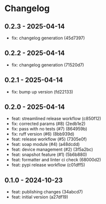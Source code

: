 # Changelog

## 0.2.3 - 2025-04-14

- fix: changelog generation (45d7397)

## 0.2.2 - 2025-04-14

- fix: changelog generation (71520d7)

## 0.2.1 - 2025-04-14

- fix: bump up version (fd22133)

## 0.2.0 - 2025-04-14

- feat: streamlined release workflow (c850f12)
- fix: corrected params (#8) (2edb1e2)
- fix: pass with no tests (#7) (864959b)
- fix: ruff version (#6) (8bb939d)
- feat: release workflow (#5) (7305e0f)
- feat: soap module (#4) (a48dcdd)
- feat: device management (#2) (3f5a2bc)
- feat: snapshot feature (#1) (5b6b880)
- feat: formatter and linter ci check (68000d2)
- feat: pypi release workflow (c01dff5)

## 0.1.0 - 2024-10-23

- feat: publishing changes (34abcd7)
- feat: initial version (a27df19)
